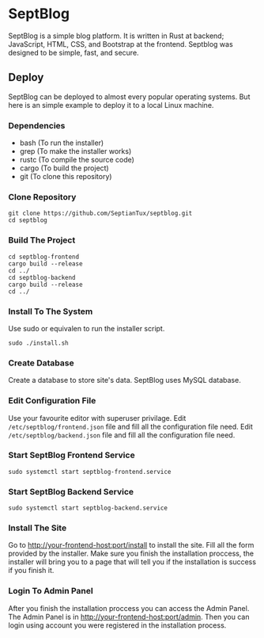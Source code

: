 # SeptBlog
SeptBlog is a simple blog platform. It is written in Rust at backend; JavaScript, HTML, CSS, and Bootstrap at the frontend. Septblog was designed to be simple, fast, and secure.

## Deploy
SeptBlog can be deployed to almost every popular operating systems. But here is an simple example to deploy it to a local Linux machine.

### Dependencies
* bash      (To run the installer)
* grep      (To make the installer works)
* rustc     (To compile the source code)
* cargo     (To build the project)
* git       (To clone this repository)

### Clone Repository
```
git clone https://github.com/SeptianTux/septblog.git
cd septblog
```

### Build The Project
```
cd septblog-frontend
cargo build --release
cd ../
cd septblog-backend
cargo build --release
cd ../
```

### Install To The System
Use sudo or equivalen to run the installer script.
```
sudo ./install.sh
```

### Create Database
Create a database to store site's data. SeptBlog uses MySQL database.

### Edit Configuration File
Use your favourite editor with superuser privilage.
Edit ```/etc/septblog/frontend.json``` file and fill all the configuration file need.
Edit ```/etc/septblog/backend.json``` file and fill all the configuration file need.

### Start SeptBlog Frontend Service
```
sudo systemctl start septblog-frontend.service
```

### Start SeptBlog Backend Service
```
sudo systemctl start septblog-backend.service
```

### Install The Site
Go to [http://your-frontend-host:port/install](#) to install the site. Fill all the form provided by the installer. Make sure you finish the installation proccess, the installer will bring you to a page that will tell you if the installation is success if you finish it.

### Login To Admin Panel
After you finish the installation proccess you can access the Admin Panel. The Admin Panel is in [http://your-frontend-host:port/admin](#). Then you can login using account you were registered in the installation process.